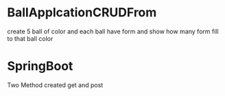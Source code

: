 # BallApplcationCRUDFrom

create 5 ball of color and each ball have form and show how many form fill to that ball color

# SpringBoot

Two Method created get and post
